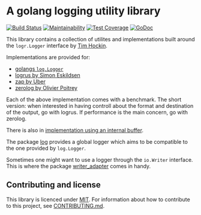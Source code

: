 # A golang logging utility library

[![Build Status](https://travis-ci.org/corvus-ch/logr.svg?branch=master)](https://travis-ci.org/corvus-ch/logr)
[![Maintainability](https://api.codeclimate.com/v1/badges/0c85b21a5a91e898a958/maintainability)](https://codeclimate.com/github/corvus-ch/logr/maintainability)
[![Test Coverage](https://api.codeclimate.com/v1/badges/0c85b21a5a91e898a958/test_coverage)](https://codeclimate.com/github/corvus-ch/logr/test_coverage)
[![GoDoc](https://godoc.org/github.com/corvus-ch/logr?status.svg)](https://godoc.org/github.com/corvus-ch/logr)

This library contains a collection of utilites and implementations built around
the `logr.Logger` interface by [Tim Hockin][thockin].

Implementations are provided for:

- [golangs `log.Logger`][log.logger]
- [logrus by Simon Eskildsen][logrus]
- [zap by Uber][zap]
- [zerolog by Olivier Poitrey][zerolog]

Each of the above implementation comes with a benchmark. The short version:
when interested in having controll about the format and destination of the
output, go with logrus. If performance is the main concern, go with zerolog.

There is also in [implementation using an internal buffer][buffered].

The package [log] provides a global logger which aims to be compatible to the
one provided by `log.Logger`.

Sometimes one might want to use a logger through the `io.Writer` interface. This
is where the package [writer_adapter] comes in handy.

## Contributing and license

This library is licenced under [MIT](LICENSE). For information about how to
contribute to this project, see [CONTRIBUTING.md].

[CONTRIBUTING.md]: https://github.com/corvus-ch/logr/blob/master/CONTRIBUTING.md
[buffered]: https://godoc.org/github.com/corvus-ch/logr/buffered
[log.logger]: https://godoc.org/github.com/corvus-ch/logr/log
[log]: https://godoc.org/github.com/corvus-ch/logr/log
[logrus]: https://godoc.org/github.com/corvus-ch/logr/logrus
[thockin]: https://github.com/thockin
[writer_adapter]: https://godoc.org/github.com/corvus-ch/logr/writer_adapter
[zap]: https://godoc.org/github.com/corvus-ch/logr/zap
[zerolog]: https://godoc.org/github.com/corvus-ch/logr/zerolog

